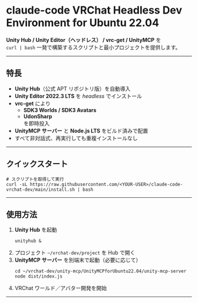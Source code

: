 # claude-code VRChat Headless Dev Environment for Ubuntu 22.04

**Unity Hub / Unity Editor（ヘッドレス） / vrc-get / UnityMCP** を  
`curl | bash` 一発で構築するスクリプトと最小プロジェクトを提供します。

---

## 特長
- **Unity Hub**（公式 APT リポジトリ版）を自動導入  
- **Unity Editor 2022.3 LTS** を *headless* でインストール  
- **vrc-get** により  
  - **SDK3 Worlds / SDK3 Avatars**  
  - **UdonSharp**  
  を即時投入  
- **UnityMCP サーバー** と **Node.js LTS** をビルド済みで配置  
- すべて非対話式、再実行しても重複インストールなし

---

## クイックスタート

```
# スクリプトを取得して実行
curl -sL https://raw.githubusercontent.com/<YOUR-USER>/claude-code-vrchat-dev/main/install.sh | bash
```

---

## 使用方法

1. **Unity Hub** を起動  
   ```
   unityhub &
   ```
2. プロジェクト `~/vrchat-dev/project` を Hub で開く  
3. **UnityMCP サーバー** を別端末で起動（必要に応じて）  
   ```
   cd ~/vrchat-dev/unity-mcp/UnityMCPforUbuntu22.04/unity-mcp-server
   node dist/index.js
   ```
4. VRChat ワールド／アバター開発を開始

---
